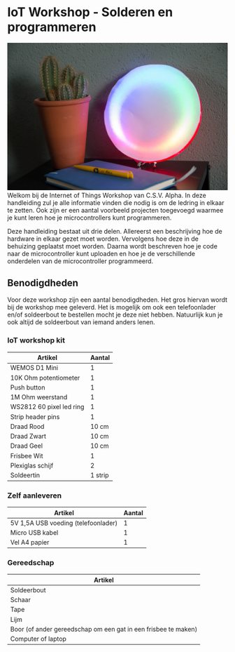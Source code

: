 # IoT Workshop - Solderen en programmeren
![De voltooide ledring](./assets/images/finished-ledring.jpg)
Welkom bij de Internet of Things Workshop van C.S.V. Alpha. In deze handleiding zul je alle informatie vinden die nodig is om de ledring in elkaar te zetten. Ook zijn er een aantal voorbeeld projecten toegevoegd waarmee je kunt leren hoe je microcontrollers kunt programmeren.

Deze handleiding bestaat uit drie delen. Allereerst een beschrijving hoe de hardware in elkaar gezet moet worden. Vervolgens hoe deze in de behuizing geplaatst moet worden. Daarna wordt beschreven hoe je code naar de microcontroller kunt uploaden en hoe je de verschillende onderdelen van de microcontroller programmeerd.

## Benodigdheden
Voor deze workshop zijn een aantal benodigdheden. Het gros hiervan wordt bij de workshop mee geleverd. Het is mogelijk om ook een telefoonlader en/of soldeerbout te bestellen mocht je deze niet hebben. Natuurlijk kun je ook altijd de soldeerbout van iemand anders lenen.

### IoT workshop kit
| Artikel                  | Aantal  |
|--------------------------|---------|
| WEMOS D1 Mini            | 1       |
| 10K Ohm potentiometer    | 1       |
| Push button              | 1       |
| 1M Ohm weerstand         | 1       |
| WS2812 60 pixel led ring | 1       |
| Strip header pins        | 1       |
| Draad Rood               | 10 cm   |
| Draad Zwart              | 10 cm   |
| Draad Geel               | 10 cm   |
| Frisbee Wit              | 1       |
| Plexiglas schijf         | 2       |
| Soldeertin               | 1 strip |


### Zelf aanleveren
| Artikel                             | Aantal |
|-------------------------------------|--------|
| 5V 1,5A USB voeding (telefoonlader) | 1      |
| Micro USB kabel                     | 1      |
| Vel A4 papier                       | 1      |

### Gereedschap
| Artikel                                                        |
|----------------------------------------------------------------|
| Soldeerbout                                                    |
| Schaar                                                         |
| Tape                                                           |
| Lijm                                                           |
| Boor (of ander gereedschap om een gat in een frisbee te maken) |
| Computer of laptop                                             |

